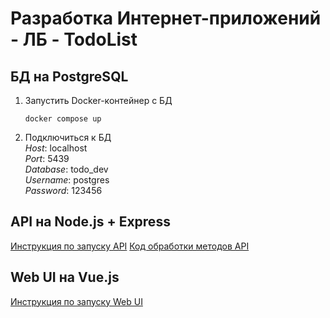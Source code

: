 # Разработка Интернет-приложений - ЛБ - TodoList

## БД на PostgreSQL

1. Запустить Docker-контейнер с БД
    ```
    docker compose up
    ```
2. Подключиться к БД  
    _Host_: localhost  
    _Port_: 5439  
    _Database_: todo_dev  
    _Username_: postgres  
    _Password_: 123456

## API на Node.js + Express

[Инструкция по запуску API](todo-api/README.md)
[Код обработки методов API](todo-api/server.js)

## Web UI на Vue.js

[Инструкция по запуску Web UI](todo-web/README.md)
